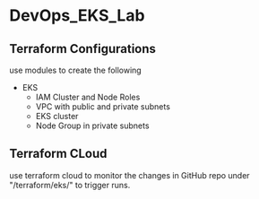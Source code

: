 # DevOps_EKS_Lab

## Terraform Configurations
use modules to create the following
- EKS
  - IAM Cluster and Node Roles
  - VPC with public and private subnets
  - EKS cluster
  - Node Group in private subnets


## Terraform CLoud
use terraform cloud to monitor the changes in GitHub repo under "/terraform/eks/" to trigger runs.
